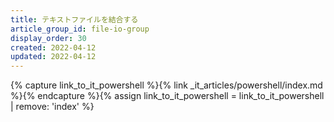 ```yaml
---
title: テキストファイルを結合する
article_group_id: file-io-group
display_order: 30
created: 2022-04-12
updated: 2022-04-12
---
```

{% capture link_to_it_powershell %}{% link _it_articles/powershell/index.md %}{% endcapture %}{% assign link_to_it_powershell = link_to_it_powershell | remove: 'index' %}
